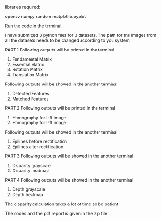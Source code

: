 libraries required:

opencv 
numpy
random
matplotlib.pyplot 

Run the code in the terminal.

I have submitted 3 python files for 3 datasets.
The path for the images from all the datasets needs to be changed according to you system.

PART 1
Following outputs will be printed in the terminal
1. Fundamental Matrix
2. Essential Matrix
3. Rotation Matrix
4. Translation Matrix

Following outputs will be showed in the another terminal
1. Detected Features
2. Matched Features

PART 2
Following outputs will be printed in the terminal
1. Homography for left image
2. Homography for left image

Following outputs will be showed in the another terminal
1. Epilines before rectification
2. Epilines after rectification


PART 3
Following outputs will be showed in the another terminal
1. Disparity grayscale
2. Disparity heatmap


PART 4
Following outputs will be showed in the another terminal
1. Depth grayscale
2. Depth heatmap


The disparity calculation takes a lot of time so be patient

The codes and the pdf report is given in the zip file.